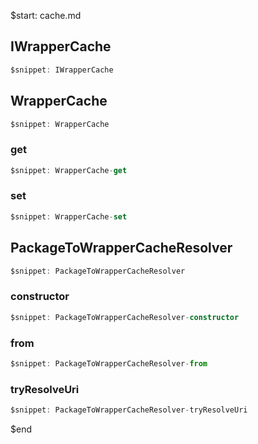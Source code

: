$start: cache.md
## IWrapperCache
```ts
$snippet: IWrapperCache
```

## WrapperCache
```ts
$snippet: WrapperCache
```

### get
```ts
$snippet: WrapperCache-get
```

### set
```ts
$snippet: WrapperCache-set
```

## PackageToWrapperCacheResolver
```ts
$snippet: PackageToWrapperCacheResolver
```

### constructor
```ts
$snippet: PackageToWrapperCacheResolver-constructor
```

### from
```ts
$snippet: PackageToWrapperCacheResolver-from
```

### tryResolveUri
```ts
$snippet: PackageToWrapperCacheResolver-tryResolveUri
```
$end